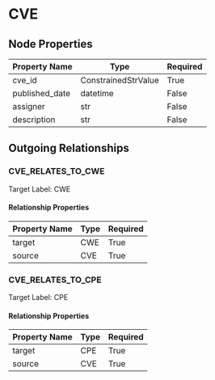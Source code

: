 
# CVE

## Node Properties

| Property Name | Type | Required |
| ------------- | ---- | -------- |
| cve_id | ConstrainedStrValue | True |
| published_date | datetime | False |
| assigner | str | False |
| description | str | False |


## Outgoing Relationships

### CVE_RELATES_TO_CWE

Target Label: CWE

#### Relationship Properties

| Property Name | Type | Required |
| ------------- | ---- | -------- |
| target | CWE | True |
| source | CVE | True |


### CVE_RELATES_TO_CPE

Target Label: CPE

#### Relationship Properties

| Property Name | Type | Required |
| ------------- | ---- | -------- |
| target | CPE | True |
| source | CVE | True |



